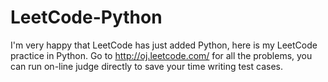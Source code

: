 LeetCode-Python
===============
I'm very happy that LeetCode has just added Python, here is my LeetCode practice in Python. 
Go to http://oj.leetcode.com/ for all the problems, you can run on-line judge directly to save your time writing test cases. 

